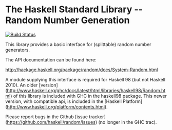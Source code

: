 The Haskell Standard Library -- Random Number Generation
========================================================
[![Build Status](https://secure.travis-ci.org/idontgetoutmuch/random.svg?branch=master)](http://travis-ci.org/idontgetoutmuch/random)

This library provides a basic interface for (splittable) random number generators.

The API documentation can be found here:

   http://hackage.haskell.org/package/random/docs/System-Random.html

A module supplying this interface is required for Haskell 98 (but not Haskell
2010). An older [version]
(http://www.haskell.org/ghc/docs/latest/html/libraries/haskell98/Random.html)
of this library is included with GHC in the haskell98 package. This newer
version, with compatible api, is included in the [Haskell Platform]
(http://www.haskell.org/platform/contents.html).

Please report bugs in the Github [issue tracker] (https://github.com/haskell/random/issues) (no longer in the GHC trac).
